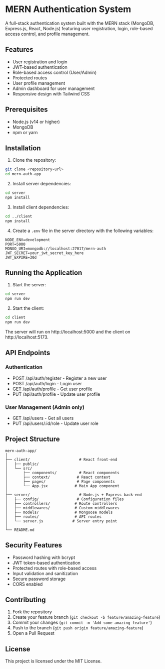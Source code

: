 # MERN Authentication System

A full-stack authentication system built with the MERN stack (MongoDB, Express.js, React, Node.js) featuring user registration, login, role-based access control, and profile management.

## Features

- User registration and login
- JWT-based authentication
- Role-based access control (User/Admin)
- Protected routes
- User profile management
- Admin dashboard for user management
- Responsive design with Tailwind CSS

## Prerequisites

- Node.js (v14 or higher)
- MongoDB
- npm or yarn

## Installation

1. Clone the repository:
```bash
git clone <repository-url>
cd mern-auth-app
```

2. Install server dependencies:
```bash
cd server
npm install
```

3. Install client dependencies:
```bash
cd ../client
npm install
```

4. Create a `.env` file in the server directory with the following variables:
```
NODE_ENV=development
PORT=5000
MONGO_URI=mongodb://localhost:27017/mern-auth
JWT_SECRET=your_jwt_secret_key_here
JWT_EXPIRE=30d
```

## Running the Application

1. Start the server:
```bash
cd server
npm run dev
```

2. Start the client:
```bash
cd client
npm run dev
```

The server will run on http://localhost:5000 and the client on http://localhost:5173.

## API Endpoints

### Authentication
- POST /api/auth/register - Register a new user
- POST /api/auth/login - Login user
- GET /api/auth/profile - Get user profile
- PUT /api/auth/profile - Update user profile

### User Management (Admin only)
- GET /api/users - Get all users
- PUT /api/users/:id/role - Update user role

## Project Structure

```
mern-auth-app/
│
├── client/                      # React front-end
│   ├── public/
│   └── src/
│       ├── components/          # React components
│       ├── context/            # React context
│       ├── pages/              # Page components
│       └── App.jsx            # Main App component
│
├── server/                      # Node.js + Express back-end
│   ├── config/                 # Configuration files
│   ├── controllers/           # Route controllers
│   ├── middlewares/           # Custom middlewares
│   ├── models/                # Mongoose models
│   ├── routes/                # API routes
│   └── server.js             # Server entry point
│
└── README.md
```

## Security Features

- Password hashing with bcrypt
- JWT token-based authentication
- Protected routes with role-based access
- Input validation and sanitization
- Secure password storage
- CORS enabled

## Contributing

1. Fork the repository
2. Create your feature branch (`git checkout -b feature/amazing-feature`)
3. Commit your changes (`git commit -m 'Add some amazing feature'`)
4. Push to the branch (`git push origin feature/amazing-feature`)
5. Open a Pull Request

## License

This project is licensed under the MIT License. 